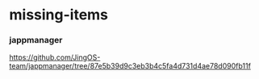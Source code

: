 # missing-items

### jappmanager
https://github.com/JingOS-team/jappmanager/tree/87e5b39d9c3eb3b4c5fa4d731d4ae78d090fb11f
